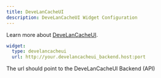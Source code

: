 ```yaml
---
title: DeveLanCacheUI
description: DeveLanCacheUI Widget Configuration
---
```


Learn more about [DeveLanCacheUI](https://github.com/devedse/DeveLanCacheUI_Backend).

```yaml
widget:
  type: develancacheui
  url: http://your.develancacheui_backend.host:port
```

The url should point to the DeveLanCacheUI Backend (API)
